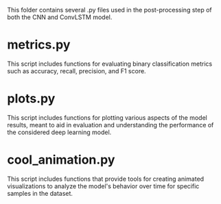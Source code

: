 This folder contains several .py files used in the post-processing step of both the CNN and ConvLSTM model.

# metrics.py
This script includes functions for evaluating binary classification metrics such as accuracy, recall, precision, and F1 score.

# plots.py
This script includes functions for plotting various aspects of the model results, meant to aid in evaluation and understanding the performance of the considered deep learning model.

# cool_animation.py
This script includes functions that provide tools for creating animated visualizations to analyze the model's behavior over time for specific samples in the dataset.